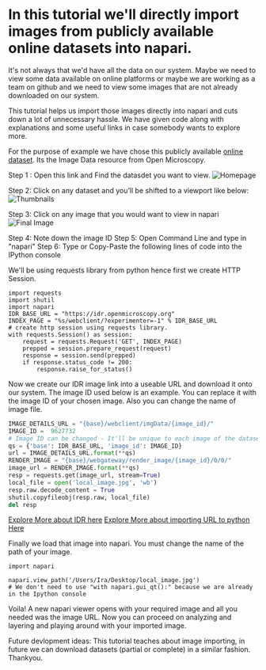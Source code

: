 # In this tutorial we'll directly import images from publicly available online datasets into napari. 

It's not always that we'd have all the data on our system. Maybe we need to view some data available on online platforms or maybe we are working as a team on github and we need to view some images that are not already downloaded on our system. 

This tutorial helps us import those images directly into napari and cuts down a lot of unnecessary hassle. We have given code along with explanations and some useful links in case somebody wants to explore more.

For the purpose of example we have chose this publicly available [online dataset](https://idr.openmicroscopy.org/ "IDR from Open Microscopy"). Its the Image Data resource from Open Microscopy.

Step 1 : Open this link and Find the datasdet you want to view.
![Homepage](https://drive.google.com/file/d/1Y75_78QItfhWOGkxiOktWd7F7UZ2TSiy/view?usp=sharing)

Step 2: Click on any dataset and you’ll be shifted to a viewport like below: 
![Thumbnails](https://drive.google.com/file/d/18Mh-IkpkpdaQfJrfvIT6diXv01MzGLMz/view?usp=sharing)

Step 3: Click on any image that you would want to view in napari 
![Final Image]("https://drive.google.com/file/d/1BXnLnMbW85iaiCw9E0LQcFzngiqeSz97/view?usp=sharing")

Step 4: Note down the image ID
Step 5: Open Command Line and type in "napari"
Step 6: Type or Copy-Paste the following lines of code into the IPython console

We'll be using requests library from python hence first we create HTTP Session.
```
import requests
import shutil 
import napari 
IDR_BASE_URL = "https://idr.openmicroscopy.org"
INDEX_PAGE = "%s/webclient/?experimenter=-1" % IDR_BASE_URL
# create http session using requests library. 
with requests.Session() as session:
    request = requests.Request('GET', INDEX_PAGE)
    prepped = session.prepare_request(request)
    response = session.send(prepped)
    if response.status_code != 200:
        response.raise_for_status()
```

Now we create our IDR image link into a useable URL and download it onto our system.
The image ID used below is an example. You can replace it with the image ID of your chosen image.
Also you can change the name of image file.
```python
IMAGE_DETAILS_URL = "{base}/webclient/imgData/{image_id}/"
IMAGE_ID = 	9627732
# Image ID can be changed - It'll be unique to each image of the dataset
qs = {'base': IDR_BASE_URL, 'image_id': IMAGE_ID}
url = IMAGE_DETAILS_URL.format(**qs)
RENDER_IMAGE = "{base}/webgateway/render_image/{image_id}/0/0/"
image_url = RENDER_IMAGE.format(**qs)
resp = requests.get(image_url, stream=True)
local_file = open('local_image.jpg', 'wb')
resp.raw.decode_content = True
shutil.copyfileobj(resp.raw, local_file)
del resp
```
[Explore More about IDR here](https://github.com/IDR/idr-notebooks/blob/master/IDR_API_example_script.ipynb "IDR code examples")
[Explore More about importing URL to python Here](https://www.dev2qa.com/how-to-download-image-file-from-url-use-python-requests-or-wget-module/ "dev2qa")


Finally we load that image into napari. 
You must change the name of the path of your image. 
```
import napari

napari.view_path('/Users/Ira/Desktop/local_image.jpg')
# We don't need to use "with napari.gui_qt():" because we are already in the Ipython console
```
Voila! A new napari viewer opens with your required image and all you needed was the image URL. 
Now you can proceed on analyzing and layering and playing around with your imported image. 

Future devlopment ideas: This tutorial teaches about image importing, in future we can download datasets (partial or complete) in a similar fashion.
Thankyou. 
